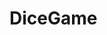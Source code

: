 # DiceGame

<img width="auto" height="auto" src="https://img.playbook.com/NU-_CkkMAYbqsLYH13IE1pD1ljXs_R5Od8cZsIinn-I/Z3M6Ly9wbGF5Ym9v/ay1hc3NldHMtcHVi/bGljLzdjYmZiNWU5/LWNhOTAtNDMzOS1i/ZmI3LTBhMWU2MWFh/ZmI1Zg" alt="" />
